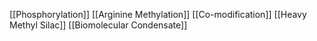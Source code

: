 [[Phosphorylation]]
[[Arginine Methylation]]
[[Co-modification]]
[[Heavy Methyl Silac]]
[[Biomolecular Condensate]]
